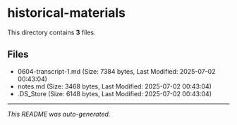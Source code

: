 # historical-materials

This directory contains **3** files.

## Files

- 0604-transcript-1.md (Size: 7384 bytes, Last Modified: 2025-07-02 00:43:04)
- notes.md (Size: 3468 bytes, Last Modified: 2025-07-02 00:43:04)
- .DS_Store (Size: 6148 bytes, Last Modified: 2025-07-02 00:43:04)

---
*This README was auto-generated.*
